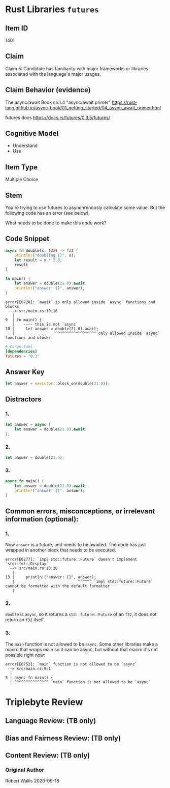# Rust Libraries `futures`

## Item ID
1401

## Claim
Claim 5: Candidate has familiarity with major frameworks or libraries associated with the language's major usages.


## Claim Behavior (evidence)
The async/await Book ch.1.4 "async/await primer"
https://rust-lang.github.io/async-book/01_getting_started/04_async_await_primer.html

futures docs
https://docs.rs/futures/0.3.5/futures/


## Cognitive Model
* Understand
* Use


## Item Type
Multiple Choice


## Stem
You're trying to use futures to asynchronously calculate some value.
But the following code has an error (see below).

What needs to be done to make this code work?


## Code Snippet
```rust
async fn double(x: f32) -> f32 {
    println!("doubling {}", x);
    let result = x * 2.0;
    result
}

fn main() {
    let answer = double(21.0).await;
    println!("answer: {}", answer);
}
```
```
error[E0728]: `await` is only allowed inside `async` functions and blocks
  --> src/main.rs:10:18
   |
9  | fn main() {
   |    ---- this is not `async`
10 |     let answer = double(21.0).await;
   |                  ^^^^^^^^^^^^^^^^^^ only allowed inside `async` functions and blocks
```
```toml
# Cargo.toml
[dependencies]
futures = "0.3"
```

## Answer Key

```rust
let answer = executor::block_on(double(21.0));
```


## Distractors

### 1.
```rust
let answer = async {
    let answer = double(21.0).await;
};
```

### 2.
```rust
let answer = double(21.0);
```

### 3.
```rust
async fn main() {
    let answer = double(21.0).await;
    println!("answer: {}", answer);
}
```


## Common errors, misconceptions, or irrelevant information (optional):

### 1.
Now `answer` is a future, and needs to be awaited.  The code has just wrapped in another block that needs to be executed.
```
error[E0277]: `impl std::future::Future` doesn't implement `std::fmt::Display`
  --> src/main.rs:13:28
   |
13 |     println!("answer: {}", answer);
   |                            ^^^^^^ `impl std::future::Future` cannot be formatted with the default formatter
   |
```

### 2.
`double` is `async`, so it returns a `std::future::Future` of an `f32`, it does not return an `f32` itself.

### 3.
The `main` function is not allowed to be `async`.
Some other libraries make a macro that wraps main so it can be async, but without that macro it's not possible right now:
```
error[E0752]: `main` function is not allowed to be `async`
 --> src/main.rs:9:1
  |
9 | async fn main() {
  | ^^^^^^^^^^^^^^^ `main` function is not allowed to be `async`
```


# Triplebyte Review


## Language Review: (TB only)


## Bias and Fairness Review: (TB only)


## Content Review: (TB only)


### Original Author

Robert Wallis 2020-09-18